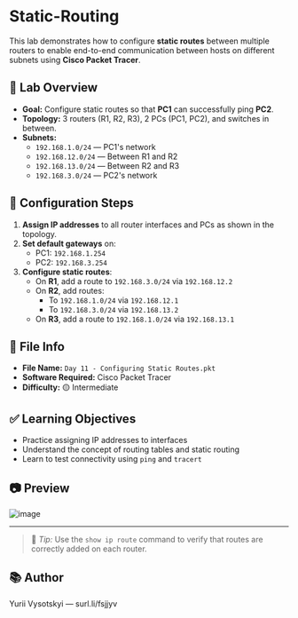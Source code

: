 # Static-Routing
This lab demonstrates how to configure **static routes** between multiple routers to enable end-to-end communication between hosts on different subnets using **Cisco Packet Tracer**.
## 🧪 Lab Overview

- **Goal:** Configure static routes so that **PC1** can successfully ping **PC2**.
- **Topology:** 3 routers (R1, R2, R3), 2 PCs (PC1, PC2), and switches in between.
- **Subnets:**
  - `192.168.1.0/24` — PC1's network
  - `192.168.12.0/24` — Between R1 and R2
  - `192.168.13.0/24` — Between R2 and R3
  - `192.168.3.0/24` — PC2's network

## 🔧 Configuration Steps

1. **Assign IP addresses** to all router interfaces and PCs as shown in the topology.
2. **Set default gateways** on:
   - PC1: `192.168.1.254`
   - PC2: `192.168.3.254`
3. **Configure static routes**:
   - On **R1**, add a route to `192.168.3.0/24` via `192.168.12.2`
   - On **R2**, add routes:
     - To `192.168.1.0/24` via `192.168.12.1`
     - To `192.168.3.0/24` via `192.168.13.2`
   - On **R3**, add a route to `192.168.1.0/24` via `192.168.13.1`

## 📁 File Info

- **File Name:** `Day 11 - Configuring Static Routes.pkt`
- **Software Required:** Cisco Packet Tracer
- **Difficulty:** 🟡 Intermediate

## ✅ Learning Objectives

- Practice assigning IP addresses to interfaces
- Understand the concept of routing tables and static routing
- Learn to test connectivity using `ping` and `tracert`

## 📷 Preview

![image](https://github.com/user-attachments/assets/40ca2f95-271c-417a-ac4e-3c9d3c4d27a7)


---

> 🧠 *Tip:* Use the `show ip route` command to verify that routes are correctly added on each router.

## 📚 Author
Yurii Vysotskyi —  surl.li/fsjjyv
